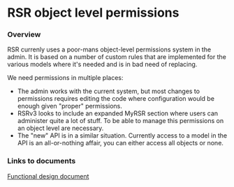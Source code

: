 # RSR object level permissions


### Overview
RSR currenly uses a poor-mans object-level permissions system in the admin. It is based on a number of custom rules that are implemented for the various models where it's needed and is in bad need of replacing.

We need permissions in multiple places: 

* The admin works with the current system, but most changes to permissions requires editing the code where configuration would be enough given "proper" permissions.
* RSRv3 looks to include an expanded MyRSR section where users can administer quite a lot of stuff. To be able to manage this permissions on an object level are necessary. 
* The "new" API is in a similar situation. Currently access to a model in the API is an all-or-nothing affair, you can either access all objects or none. 

### Links to documents
[Functional design document](functional_design_document.md)